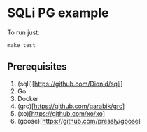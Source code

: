 # SQLi PG example

To run just:

```
make test
```

## Prerequisites

1. (sqli)[https://github.com/Dionid/sqli]
1. Go
1. Docker
1. (grc)[https://github.com/garabik/grc]
1. (xo)[https://github.com/xo/xo]
1. (goose)[https://github.com/pressly/goose]